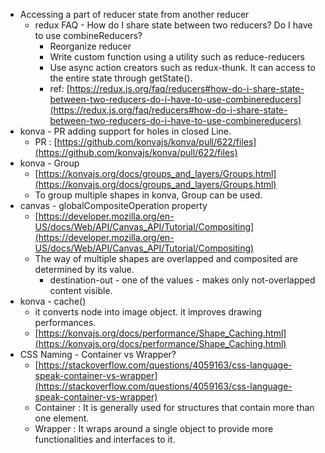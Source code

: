 - Accessing a part of reducer state from another reducer
  - redux FAQ - How do I share state between two reducers? Do I have to use combineReducers?
    - Reorganize reducer
    - Write custom function using a utility such as reduce-reducers
    - Use async action creators such as redux-thunk. It can access to the entire state through getState().
    - ref: [https://redux.js.org/faq/reducers#how-do-i-share-state-between-two-reducers-do-i-have-to-use-combinereducers](https://redux.js.org/faq/reducers#how-do-i-share-state-between-two-reducers-do-i-have-to-use-combinereducers)
- konva - PR adding support for holes in closed Line.
  - PR : [https://github.com/konvajs/konva/pull/622/files](https://github.com/konvajs/konva/pull/622/files)
- konva - Group
  - [https://konvajs.org/docs/groups_and_layers/Groups.html](https://konvajs.org/docs/groups_and_layers/Groups.html)
  - To group multiple shapes in konva, Group can be used.
- canvas - globalCompositeOperation property
  - [https://developer.mozilla.org/en-US/docs/Web/API/Canvas_API/Tutorial/Compositing](https://developer.mozilla.org/en-US/docs/Web/API/Canvas_API/Tutorial/Compositing)
  - The way of multiple shapes are overlapped and composited are determined by its value.
    - destination-out - one of the values - makes only not-overlapped content visible.
- konva - cache()
  - it converts node into image object. it improves drawing performances.
  - [https://konvajs.org/docs/performance/Shape_Caching.html](https://konvajs.org/docs/performance/Shape_Caching.html)
- CSS Naming - Container vs Wrapper?
  - [https://stackoverflow.com/questions/4059163/css-language-speak-container-vs-wrapper](https://stackoverflow.com/questions/4059163/css-language-speak-container-vs-wrapper)
  - Container : It is generally used for structures that contain more than one element.
  - Wrapper : It wraps around a single object to provide more functionalities and interfaces to it.
